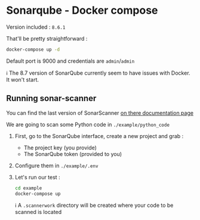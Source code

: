 # Sonarqube - Docker compose

Version included : `8.6.1`

That'll be pretty straightforward :

```bash
docker-compose up -d
```

Default port is 9000 and credentials are `admin`/`admin`

:information_source: The 8.7 version of SonarQube currently seem to have issues with Docker. It won't start.

## Running sonar-scanner

You can find the last version of SonarScanner [on there documentation page](http://localhost:9000/documentation/analysis/scan/sonarscanner/)

We are going to scan some Python code in `./example/python_code`

1. First, go to the SonarQube interface, create a new project and grab :

   - The project key (you provide)
   - The SonarQube token (provided to you)

2. Configure them in `./example/.env`

3. Let's run our test :

    ```bash
    cd example
    docker-compose up
    ```

    :information_source: A `.scannerwork` directory will be created where your code to be scanned is located
